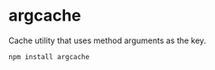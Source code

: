 argcache
========

Cache utility that uses method arguments as the key.

```
npm install argcache
```
